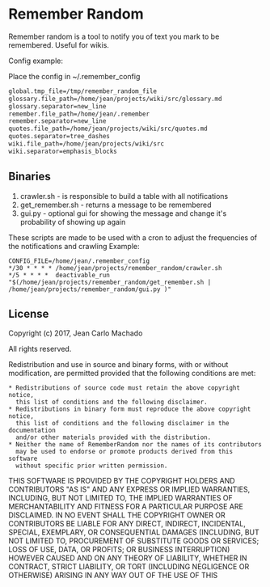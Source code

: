 # Remember Random

Remember random is a tool to notify you of text you mark to be
remembered. Useful for wikis.

Config example:

Place the config in ~/.remember_config

```sh
global.tmp_file=/tmp/remember_random_file
glossary.file_path=/home/jean/projects/wiki/src/glossary.md
glossary.separator=new_line
remember.file_path=/home/jean/.remember
remember.separator=new_line
quotes.file_path=/home/jean/projects/wiki/src/quotes.md
quotes.separator=tree_dashes
wiki.file_path=/home/jean/projects/wiki/src
wiki.separator=emphasis_blocks
```

## Binaries

1. crawler.sh - is responsible to build a table with all notifications
2. get_remember.sh - returns a message to be remembered
3. gui.py - optional gui for showing the message and change it's probability of showing up again


These scripts are made to be used with a cron to adjust the
frequencies of the notifications and crawling
Example:


```cron
CONFIG_FILE=/home/jean/.remember_config
*/30 * * * * /home/jean/projects/remember_random/crawler.sh
*/5 * * * *  deactivable_run  "$(/home/jean/projects/remember_random/get_remember.sh | /home/jean/projects/remember_random/gui.py )"
```

## License

Copyright (c) 2017, Jean Carlo Machado

All rights reserved.

Redistribution and use in source and binary forms, with or without modification,
are permitted provided that the following conditions are met:

    * Redistributions of source code must retain the above copyright notice,
      this list of conditions and the following disclaimer.
    * Redistributions in binary form must reproduce the above copyright notice,
      this list of conditions and the following disclaimer in the documentation
      and/or other materials provided with the distribution.
    * Neither the name of RememberRandom nor the names of its contributors
      may be used to endorse or promote products derived from this software
      without specific prior written permission.

THIS SOFTWARE IS PROVIDED BY THE COPYRIGHT HOLDERS AND CONTRIBUTORS
"AS IS" AND ANY EXPRESS OR IMPLIED WARRANTIES, INCLUDING, BUT NOT
LIMITED TO, THE IMPLIED WARRANTIES OF MERCHANTABILITY AND FITNESS FOR
A PARTICULAR PURPOSE ARE DISCLAIMED. IN NO EVENT SHALL THE COPYRIGHT OWNER OR
CONTRIBUTORS BE LIABLE FOR ANY DIRECT, INDIRECT, INCIDENTAL, SPECIAL,
EXEMPLARY, OR CONSEQUENTIAL DAMAGES (INCLUDING, BUT NOT LIMITED TO,
PROCUREMENT OF SUBSTITUTE GOODS OR SERVICES; LOSS OF USE, DATA, OR
PROFITS; OR BUSINESS INTERRUPTION) HOWEVER CAUSED AND ON ANY THEORY OF
LIABILITY, WHETHER IN CONTRACT, STRICT LIABILITY, OR TORT (INCLUDING
NEGLIGENCE OR OTHERWISE) ARISING IN ANY WAY OUT OF THE USE OF THIS

